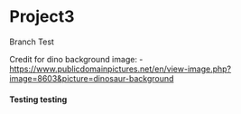 # Project3

Branch Test





Credit for dino background image:
-https://www.publicdomainpictures.net/en/view-image.php?image=8603&picture=dinosaur-background


#### Testing testing
